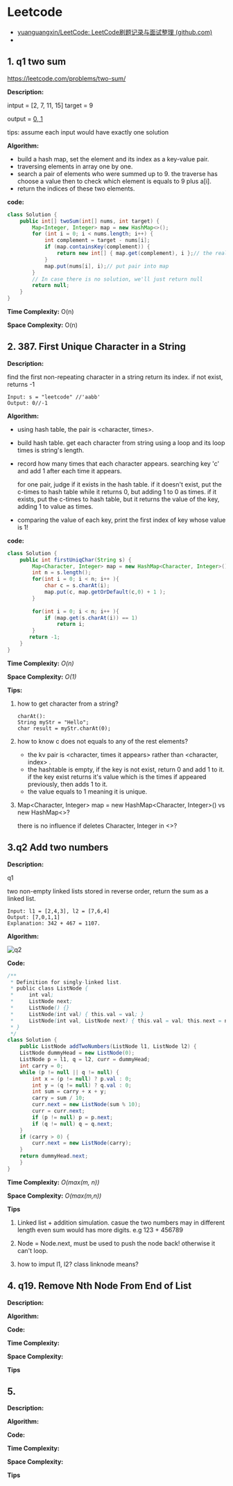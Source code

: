# Leetcode

* [yuanguangxin/LeetCode: LeetCode刷题记录与面试整理 (github.com)](https://github.com/yuanguangxin/LeetCode)
* 

## 1. q1 two sum

https://leetcode.com/problems/two-sum/

**Description:**

intput = [2, 7, 11, 15]   target = 9

output = [0, 1](index)

tips: assume each input would have exactly one solution

**Algorithm:**

* build a hash map, set the element and its index as a key-value pair.
* traversing elements in array one by one. 
* search a pair of elements who were summed up to 9. the traverse has choose a value then to check which element is equals to 9 plus a[i]. 
* return the indices of these two elements.

**code:**

````java
class Solution {
    public int[] twoSum(int[] nums, int target) {
        Map<Integer, Integer> map = new HashMap<>();
        for (int i = 0; i < nums.length; i++) {
            int complement = target - nums[i];
            if (map.containsKey(complement)) {
                return new int[] { map.get(complement), i };// the real return value
            }
            map.put(nums[i], i);// put pair into map
        }
        // In case there is no solution, we'll just return null
        return null;
    }
}
````

**Time Complexity:** O(n)

**Space Complexity:** O(n)

## 2. 387. First Unique Character in a String

**Description:**

find the first non-repeating character in a string  return its index. if not exist, returns -1

```
Input: s = "leetcode" //'aabb'
Output: 0//-1
```

**Algorithm:**

* using hash table, the pair is <character, times>.

* build hash table. get each character from string using a loop and its loop times is string's length.

* record how many times that each character appears. searching key 'c' and add 1 after each time it appears. 

  for one pair, judge if it exists in the hash table. if it doesn't exist, put the c-times to hash table while it returns 0, but adding 1 to 0 as times. if it exists, put the c-times to hash table, but it returns the value of the key, adding 1 to value as times. 

* comparing the value of each key, print the first index of key whose value is 1!

**code:**

````java
class Solution {
    public int firstUniqChar(String s) {
        Map<Character, Integer> map = new HashMap<Character, Integer>();
        int n = s.length();
        for(int i = 0; i < n; i++ ){
            char c = s.charAt(i);
            map.put(c, map.getOrDefault(c,0) + 1 );          
        }
        
        for(int i = 0; i < n; i++ ){
            if (map.get(s.charAt(i)) == 1)
                return i;                
        }     
       return -1; 
    } 
}
````

**Time Complexity:** *O(n)*

**Space Complexity:** *O(1)*

**Tips:**

1. how to get character from a string?

   ````
   charAt():
   String myStr = "Hello";
   char result = myStr.charAt(0);
   ````

2. how to know c does not equals to any of the rest elements?

   * the kv pair is <character, times it appears> rather than  <character, index> .
   * the hashtable is empty, if the key is not exist, return 0 and add 1 to it. if the key exist returns it's value which is the times if appeared previously, then adds 1  to it. 
   * the value equals to 1 meaning it is unique. 

3. Map<Character, Integer> map = new HashMap<Character, Integer>() vs  new HashMap<>?

   there is no influence if deletes Character, Integer in <>?

## 3.q2 Add two numbers

**Description:**

q1

two non-empty linked lists stored in reverse order, return the sum as a linked list.

````
Input: l1 = [2,4,3], l2 = [7,6,4]
Output: [7,0,1,1]
Explanation: 342 + 467 = 1107.
````

**Algorithm:**

![q2](C:\Users\xuhan\Desktop\java\notes\pictures\q2.png)



**Code:**

````java
/**
 * Definition for singly-linked list.
 * public class ListNode {
 *     int val;
 *     ListNode next;
 *     ListNode() {}
 *     ListNode(int val) { this.val = val; }
 *     ListNode(int val, ListNode next) { this.val = val; this.next = next; }
 * }
 */
class Solution {
    public ListNode addTwoNumbers(ListNode l1, ListNode l2) {
    ListNode dummyHead = new ListNode(0);
    ListNode p = l1, q = l2, curr = dummyHead;
    int carry = 0;
    while (p != null || q != null) {
        int x = (p != null) ? p.val : 0;
        int y = (q != null) ? q.val : 0;
        int sum = carry + x + y;
        carry = sum / 10;
        curr.next = new ListNode(sum % 10);
        curr = curr.next;
        if (p != null) p = p.next;
        if (q != null) q = q.next;
    }
    if (carry > 0) {
        curr.next = new ListNode(carry);
    }
    return dummyHead.next;
    }
}
````



**Time Complexity:**  *O(max(m, n))*

**Space Complexity:** *O(max(m,n))*

**Tips**

1. Linked list + addition simulation. casue the two numbers may in different length even sum would has more digits. e.g 123 + 456789

2. Node = Node.next, must be used to push the node back! otherwise it can't loop.

3. how to imput l1, l2? class linknode means?

   

## 4. q19. Remove Nth Node From End of List

**Description:**

**Algorithm:**

**Code:**

**Time Complexity:** 

**Space Complexity:**

**Tips**



## 5.

**Description:**

**Algorithm:**

**Code:**

**Time Complexity:** 

**Space Complexity:**

**Tips**



